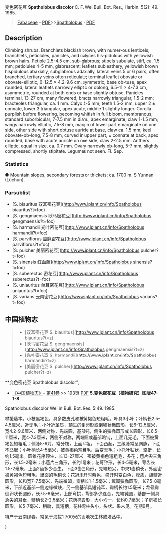 变色密花豆 **Spatholobus discolor** C. F. Wei Bull. Bot. Res., Harbin. 5(2): 49. 1985.

> [Fabaceae](http://www.iplant.cn/info/Fabaceae?t=foc) - [PDF](http://www.iplant.cn/foc/pdf/Fabaceae.pdf)>>[Spatholobus](http://www.iplant.cn/info/Spatholobus?t=foc) - [PDF](http://www.iplant.cn/foc/pdf/Spatholobus.pdf)

## Description

Climbing shrubs. Branchlets blackish brown, with numer-ous lenticels; branchlets, petiolules, panicles, and calyces his-pidulous with yellowish brown hairs. Petiole 2.5-4.5 cm, sub-glabrous; stipels subulate, stiff, ca. 1.5 mm; petiolules 4-5 mm, glabrescent; leaflets subleathery, yellowish brown hispidulous abaxially, subglabrous adaxially, lateral veins 5 or 6 pairs, often branched, tertiary veins often reticulate; terminal leaflet obovate or obovate-elliptic, 6-12.5 × 4.2-9.6 cm, symmetric, base ob-tuse, apex rounded; lateral leaflets narrowly elliptic or oblong, 6.5-11 × 4-7.3 cm, asymmetric, rounded at both ends or base slightly obtuse. Panicles terminal, 13-27 cm, many flowered; bracts narrowly triangular, 1.5-2 mm; bracteoles triangular, ca. 1 mm. Calyx 4-5 mm; teeth 1.5-2 mm, upper 2 ± connate, lower 3 triangular, apex acute, middle 1 slightly longer. Corolla purplish before flowering, becoming whitish in full bloom, membranous; standard suborbicular, 7-7.5 mm in diam., apex emarginate, claw 1-1.5 mm; wings narrowly elliptic, 7.5-8 mm, margin of lower part emarginate on one side, other side with short obtuse auricle at base, claw ca. 1.5 mm; keel obovate-ob-long, 7.5-8 mm, curved in upper part, ± connate at back, apex rounded, base with acute auricle on one side, claw 2-2.5 mm. Anthers elliptic, equal in size, ca. 0.7 mm. Ovary narrowly ob-long, 5-7 mm, slightly compressed, shortly stipitate. Legumes not seen. Fl. Sep.

### Statistics
● Mountain slopes, secondary forests or thickets; ca. 1700 m. S Yunnan (Lüchun).

### Parsublist

* [S.  biauritus  双耳密花豆](http://www.iplant.cn/info/Spatholobus biauritus?t=foc)
* [S.  gengmaensis  耿马密花豆](http://www.iplant.cn/info/Spatholobus gengmaensis?t=foc)
* [S.  harmandii  光叶密花豆](http://www.iplant.cn/info/Spatholobus harmandii?t=foc)
* [S.  parviflorus  显脉密花豆](http://www.iplant.cn/info/Spatholobus parviflorus?t=foc)
* [S.  pulcher  美丽密花豆](http://www.iplant.cn/info/Spatholobus pulcher?t=foc)
* [S.  sinensis  红血藤](http://www.iplant.cn/info/Spatholobus sinensis?t=foc)
* [S.  suberectus  密花豆](http://www.iplant.cn/info/Spatholobus suberectus?t=foc)
* [S.  uniauritus  单耳密花豆](http://www.iplant.cn/info/Spatholobus uniauritus?t=foc)
* [S.  varians  云南密花豆](http://www.iplant.cn/info/Spatholobus varians?t=foc)


## 中国植物志

> * [双耳密花豆  S.  biauritus](http://www.iplant.cn/info/Spatholobus biauritus?t=z)
> * [耿马密花豆  S.  gengmaensis](http://www.iplant.cn/info/Spatholobus gengmaensis?t=z)
> * [光叶密花豆  S.  harmandii](http://www.iplant.cn/info/Spatholobus harmandii?t=z)
> * [美丽密花豆  S.  pulcher](http://www.iplant.cn/info/Spatholobus pulcher?t=z)


**变色密花豆 Spatholobus discolor",


* [《中国植物志》](http://www.iplant.cn/frps)- [第41卷](http://www.iplant.cn/frps/vol/41) >> 193页 [PDF](http://www.iplant.cn/frps/pdf/41/193.pdf)
**5.变色密花豆（植物研究）图版47: 1-8**

Spatholobus discolor Wei in Bull. Bot. Res. 5:49. 1985.

攀援藤本。小枝黑褐色，具多数皮孔和被黄褐色短粗毛。叶具3小叶；叶柄长2.5-4.5厘米，近无毛；小叶近革质，顶生的倒卵形或倒卵状椭圆形，长6-12.5厘米，宽4.2-9.6厘米，两侧对称，先端圆，基部钝，侧生的狭椭圆形或长圆形，长6.5-11厘米，宽4-7.3厘米，两侧不对称，两端圆或基部略钝，上面几无毛，下面被黄褐色短粗毛；侧脉5-6对，常分枝，上面平坦，下面凸起，三级脉常呈网脉，下面不凸起；小叶柄长4-5毫米，被黄褐色短粗毛，后变无毛；小托叶钻状，坚挺，长约1.5毫米。圆锥花序顶生，长13-27厘米，密被黄褐色短粗毛，多花；苞片尖三角形，长1.5-2毫米；小苞片三角形，长约1毫米；花萼钟形，长4-5毫米，萼齿长1.5-2毫米，上面2齿多少合生，下面3齿三角形，先端短尖，中央1齿稍长，外面密被黄褐色短粗毛，里面的毛稍长；花冠未开时紫色，盛开时变白色，膜质，旗瓣近圆形，长和宽7-7.5毫米，先端微凹，瓣柄长1-1.5毫米；翼瓣狭椭圆形，长7.5-8毫米，下部近基部一侧边缘微缺，另一侧基部具短钝耳，瓣柄长约1.5毫米；龙骨瓣倒卵状长圆形，长7.5-8毫米，上部弯拱，背部多少连合，先端钝圆，基部一侧具急尖的耳垂，瓣柄长2-2.5毫米；花药椭圆形，大小均一，长约0.7毫米；子房狭长圆形，长5-7毫米，稍扁，具短柄，花柱弯柱头小，头状。果未见。花期9月。

特产于云南绿春。常见于海拔1 700米的山地次生林或灌丛中。

}
